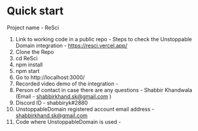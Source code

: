 # Quick start

Project name - ReSci

1. Link to working code in a public repo - Steps to check the Unstoppable Domain integration - https://resci.vercel.app/
2. Clone the Repo
3. cd ReSci
4. npm install
5. npm start
6. Go to http://localhost:3000/
7. Recorded video demo of the integration -
8. Person of contact in case there are any questions - Shabbir Khandwala (Email - shabbirkhand.sk@gmail.com )
9. Discord ID - shabbiryk#2880
10. UnstoppableDomain registered account email address - shabbirkhand.sk@gmail.com
11. Code where UnstoppableDomain is used -
